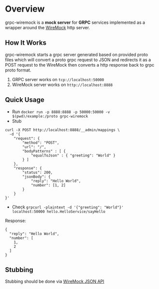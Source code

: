 # Overview
grpc-wiremock is a **mock server** for **GRPC** services implemented as a wrapper around the [WireMock](http://wiremock.org) http server.

## How It Works
grpc-wiremock starts a grpc server generated based on provided proto files which will convert a proto grpc request to JSON and redirects it as a POST request to the WireMock then converts a http response back to grpc proto format.
1. GRPC server works on `tcp://localhost:50000`
2. WireMock server works on `http://localhost:8888`

## Quick Usage
- Run `docker run -p 8888:8888 -p 50000:50000 -v $(pwd)/example:/proto grpc-wiremock`
- Stub 
```
curl -X POST http://localhost:8888/__admin/mappings \
  -d '{
    "request": {
        "method": "POST",
        "url": "/",
        "bodyPatterns" : [ {
            "equalToJson" : { "greeting": "World" }
        } ]
    },
    "response": {
        "status": 200,
        "jsonBody": { 
            "reply": "Hello World", 
            "number": [1, 2] 
        }
    }
}'
```

- Check `grpcurl -plaintext -d '{"greeting": "World"}' localhost:50000 hello.HelloService/sayHello`

Response:
```
{
  "reply": "Hello World",
  "number": [
    1,
    2
  ]
}
```
## Stubbing

Stubbing should be done via [WireMock JSON API](http://wiremock.org/docs/stubbing/) 